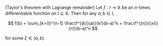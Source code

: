 (Taylor's theorem with Lagrange remainder) Let $f: I \to \mathbb{R}$ be an $n$-times differentiable function on $I \subseteq \mathbb{R}$. Then for any $a, b\in I$,

$$
f(b) = \sum_{k=0}^{n-1} \frac{f^{(k)}(a)}{k!}(b-a)^k + \frac{f^{(n)}(\xi)}{n!}(b-a)^n
$$

for some $\xi \in (a, b)$.
